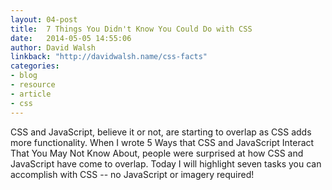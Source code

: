 ```yaml
---
layout: 04-post
title:  7 Things You Didn't Know You Could Do with CSS
date:   2014-05-05 14:55:06
author: David Walsh
linkback: "http://davidwalsh.name/css-facts"
categories:
- blog
- resource
- article
- css
---
```


CSS and JavaScript, believe it or not, are starting to overlap as CSS adds more functionality. When I wrote 5 Ways that CSS and JavaScript Interact That You May Not Know About, people were surprised at how CSS and JavaScript have come to overlap.  Today I will highlight seven tasks you can accomplish with CSS -- no JavaScript or imagery required!

